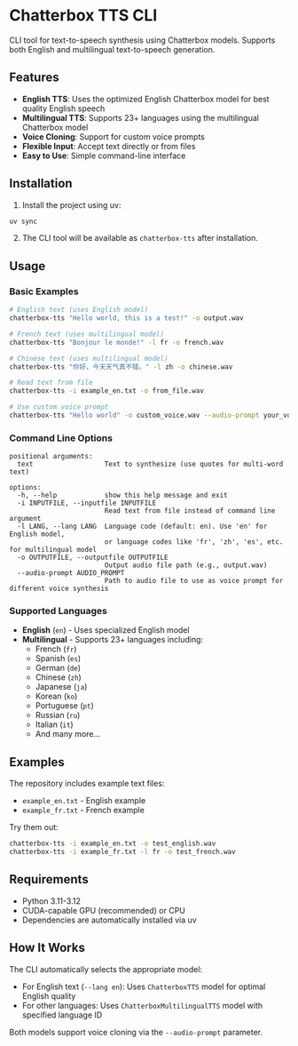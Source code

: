 # Chatterbox TTS CLI

CLI tool for text-to-speech synthesis using Chatterbox models. Supports both English and multilingual text-to-speech generation.

## Features

- **English TTS**: Uses the optimized English Chatterbox model for best quality English speech
- **Multilingual TTS**: Supports 23+ languages using the multilingual Chatterbox model
- **Voice Cloning**: Support for custom voice prompts
- **Flexible Input**: Accept text directly or from files
- **Easy to Use**: Simple command-line interface

## Installation

1. Install the project using uv:
```bash
uv sync
```

2. The CLI tool will be available as `chatterbox-tts` after installation.

## Usage

### Basic Examples

```bash
# English text (uses English model)
chatterbox-tts "Hello world, this is a test!" -o output.wav

# French text (uses multilingual model)
chatterbox-tts "Bonjour le monde!" -l fr -o french.wav

# Chinese text (uses multilingual model)
chatterbox-tts "你好，今天天气真不错。" -l zh -o chinese.wav

# Read text from file
chatterbox-tts -i example_en.txt -o from_file.wav

# Use custom voice prompt
chatterbox-tts "Hello world" -o custom_voice.wav --audio-prompt your_voice.wav
```

### Command Line Options

```
positional arguments:
  text                  Text to synthesize (use quotes for multi-word text)

options:
  -h, --help            show this help message and exit
  -i INPUTFILE, --inputfile INPUTFILE
                        Read text from file instead of command line argument
  -l LANG, --lang LANG  Language code (default: en). Use 'en' for English model, 
                        or language codes like 'fr', 'zh', 'es', etc. for multilingual model
  -o OUTPUTFILE, --outputfile OUTPUTFILE
                        Output audio file path (e.g., output.wav)
  --audio-prompt AUDIO_PROMPT
                        Path to audio file to use as voice prompt for different voice synthesis
```

### Supported Languages

- **English** (`en`) - Uses specialized English model
- **Multilingual** - Supports 23+ languages including:
  - French (`fr`)
  - Spanish (`es`) 
  - German (`de`)
  - Chinese (`zh`)
  - Japanese (`ja`)
  - Korean (`ko`)
  - Portuguese (`pt`)
  - Russian (`ru`)
  - Italian (`it`)
  - And many more...

## Examples

The repository includes example text files:
- `example_en.txt` - English example
- `example_fr.txt` - French example

Try them out:
```bash
chatterbox-tts -i example_en.txt -o test_english.wav
chatterbox-tts -i example_fr.txt -l fr -o test_french.wav
```

## Requirements

- Python 3.11-3.12
- CUDA-capable GPU (recommended) or CPU
- Dependencies are automatically installed via uv

## How It Works

The CLI automatically selects the appropriate model:
- For English text (`--lang en`): Uses `ChatterboxTTS` model for optimal English quality
- For other languages: Uses `ChatterboxMultilingualTTS` model with specified language ID

Both models support voice cloning via the `--audio-prompt` parameter.
